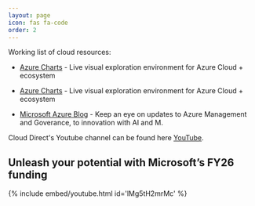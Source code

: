 ```yaml
---
layout: page
icon: fas fa-code
order: 2
---
```


Working list of cloud resources:


- <a href="https://azurecharts.com/" target="_blank">Azure Charts</a> - Live visual exploration environment for Azure Cloud + ecosystem 

- [Azure Charts](https://azurecharts.com/) - Live visual exploration environment for Azure Cloud + ecosystem 
- [Microsoft Azure Blog](https://azure.microsoft.com/en-us/blog/) - Keep an eye on updates to Azure Management and Goverance, to innovation with AI and M.





<!-- 

Azure Info Hub https://azureinfohub.azurewebsites.net/?WT.mc_id=other-azuredevtips-azureappsdev#Home

Sample Code from Microsoft Developer Tools https://learn.microsoft.com/en-us/samples/browse/?expanded=aspnet%2Cazure

Azure updates https://azure.microsoft.com/en-gb/updates?WT.mc_id=azure-azuredevtips-azureappsdev


Service Heath https://azure.microsoft.com/en-gb/get-started/azure-portal/service-health/?WT.mc_id=azure-azuredevtips-azureappsdev

Azrue on Microsoft learn https://learn.microsoft.com/en-us/azure/?product=popular


-->

Cloud Direct's Youtube channel can be found here [YouTube](https://www.youtube.com/@CloudDirectUK).

## Unleash your potential with Microsoft’s FY26 funding

{% include embed/youtube.html id='lMg5tH2mrMc' %}